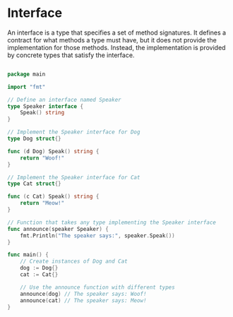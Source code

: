 # Interface

An interface is a type that specifies a set of method signatures. It defines a contract for what methods a type must have, but it does not provide the implementation for those methods. Instead, the implementation is provided by concrete types that satisfy the interface.

```go

package main

import "fmt"

// Define an interface named Speaker
type Speaker interface {
	Speak() string
}

// Implement the Speaker interface for Dog
type Dog struct{}

func (d Dog) Speak() string {
	return "Woof!"
}

// Implement the Speaker interface for Cat
type Cat struct{}

func (c Cat) Speak() string {
	return "Meow!"
}

// Function that takes any type implementing the Speaker interface
func announce(speaker Speaker) {
	fmt.Println("The speaker says:", speaker.Speak())
}

func main() {
	// Create instances of Dog and Cat
	dog := Dog{}
	cat := Cat{}

	// Use the announce function with different types
	announce(dog) // The speaker says: Woof!
	announce(cat) // The speaker says: Meow!
}


```